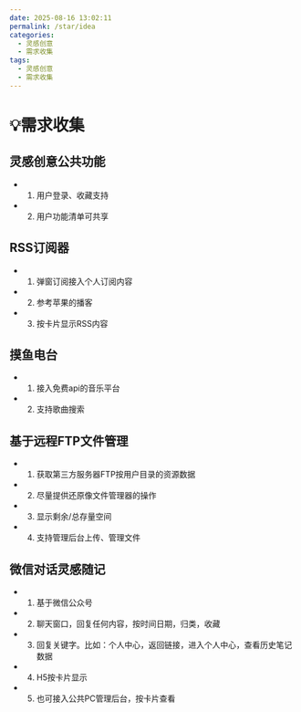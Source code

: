 ```yaml
---
date: 2025-08-16 13:02:11
permalink: /star/idea
categories:
  - 灵感创意
  - 需求收集
tags:
  - 灵感创意
  - 需求收集
---
```


# 💡需求收集

## 灵感创意公共功能

- 1. 用户登录、收藏支持  
- 2. 用户功能清单可共享

## RSS订阅器

- 1. 弹窗订阅接入个人订阅内容  
- 2. 参考苹果的播客  
- 3. 按卡片显示RSS内容

## 摸鱼电台

- 1. 接入免费api的音乐平台  
- 2. 支持歌曲搜索

## 基于远程FTP文件管理

- 1. 获取第三方服务器FTP按用户目录的资源数据  
- 2. 尽量提供还原像文件管理器的操作  
- 3. 显示剩余/总存量空间  
- 4. 支持管理后台上传、管理文件

## 微信对话灵感随记

- 1. 基于微信公众号
- 2. 聊天窗口，回复任何内容，按时间日期，归类，收藏
- 3. 回复关键字。比如：个人中心，返回链接，进入个人中心，查看历史笔记数据
- 4. H5按卡片显示
- 5. 也可接入公共PC管理后台，按卡片查看
